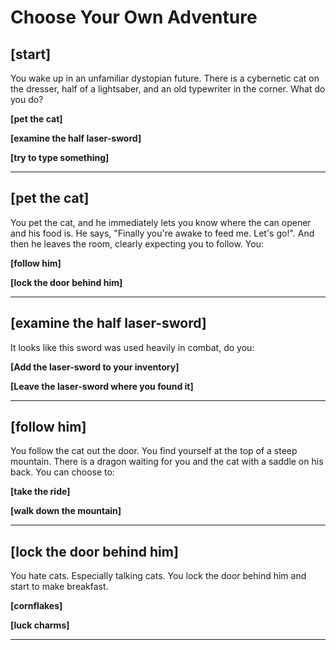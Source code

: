 # Choose Your Own Adventure

## [start]
You wake up in an unfamiliar dystopian future. There is a cybernetic cat on the dresser, half of a lightsaber, and an old typewriter in the corner. What do you do?

**[pet the cat]**

**[examine the half laser-sword]**

**[try to type something]**

---

## [pet the cat]
You pet the cat, and he immediately lets you know where the can opener and his food is. He says, "Finally you're awake to feed me. Let's go!". And then he leaves the room, clearly expecting you to follow. You:

**[follow him]**

**[lock the door behind him]**

---

## [examine the half laser-sword]
It looks like this sword was used heavily in combat, do you:

**[Add the laser-sword to your inventory]**

**[Leave the laser-sword where you found it]**

---

## [follow him]

You follow the cat out the door. You find yourself at the top of a steep mountain. There is a dragon waiting for you and the cat with a saddle on his back. You can choose to:

**[take the ride]**

**[walk down the mountain]**

---

## [lock the door behind him]
You hate cats. Especially talking cats. You lock the door behind him and start to make breakfast.

**[cornflakes]**

**[luck charms]**

---

